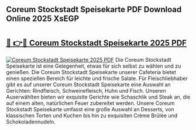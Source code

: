 ## Coreum Stockstadt Speisekarte PDF Download Online 2025 XsEGP

# <h2><a href="http://gcbyhi6.nevu.top/?p=Coreum+Stockstadt+Speisekarte">🔗 👉🔴 Coreum Stockstadt Speisekarte 2025 PDF</a></h2>

[![Coreum Stockstadt Speisekarte 2025 PDF](https://i.imgur.com/dBaPXMq.png)](http://gcbyhi6.nevu.top/?p=Coreum+Stockstadt+Speisekarte)
Die Coreum Stockstadt Speisekarte ist eine Gelegenheit, etwas für sich selbst zu wählen und zu genießen. Die Coreum Stockstadt Speisekarte unserer Cafeteria bietet einen speziellen Bereich für leichte und frische Salate. Für Fleischliebhaber gibt es auf unserer Coreum Stockstadt Speisekarte eine Auswahl an Gerichten: Rindfleisch, Schweinefleisch, Huhn und Fisch. Unseren Auserwählten bieten wir exquisite Gerichte wie Schaschlik und Steak an, die auf einem alten, natürlichen Feuer zubereitet werden. Unsere Coreum Stockstadt Speisekarte umfasst eine große Auswahl an Desserts, von klassischen Torten und Kuchen bis hin zu exquisiten Crème Brûlée und Schokoladennudeln.
